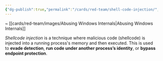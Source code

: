 ```yaml
---
{"dg-publish":true,"permalink":"/cards/red-team/shell-code-injection/","tags":["concept/red-team"]}
---
```


~ [[cards/red-team/images/Abusing Windows Internals\|Abusing Windows Internals]]

_Shellcode injection_ is a technique where malicious code (shellcode) is injected into a running process's memory and then executed. This is used to **evade detection**, **run code under another process’s identity**, or **bypass endpoint protection**.